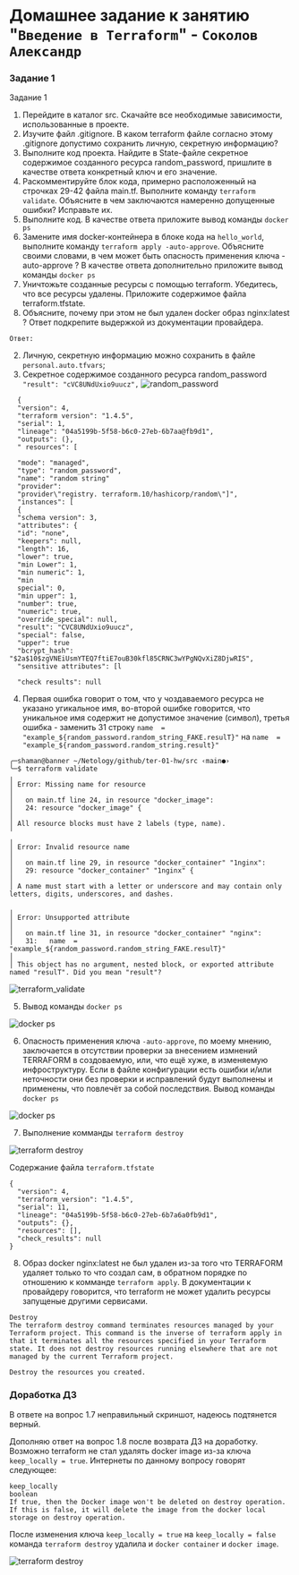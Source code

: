 # Домашнее задание к занятию "`Введение в Terraform`" - `Соколов Александр`


### Задание 1

Задание 1
1. Перейдите в каталог src. Скачайте все необходимые зависимости, использованные в проекте.
2. Изучите файл .gitignore. В каком terraform файле согласно этому .gitignore допустимо сохранить личную, секретную информацию?
3. Выполните код проекта. Найдите в State-файле секретное содержимое созданного ресурса random_password, пришлите в качестве ответа конкретный ключ и его значение.
4. Раскомментируйте блок кода, примерно расположенный на строчках 29-42 файла main.tf. Выполните команду `terraform validate`. Объясните в чем заключаются намеренно допущенные ошибки? Исправьте их.
5. Выполните код. В качестве ответа приложите вывод команды `docker ps`
6. Замените имя docker-контейнера в блоке кода на `hello_world`, выполните команду `terraform apply -auto-approve`. Объясните своими словами, в чем может быть опасность применения ключа -auto-approve ? В качестве ответа дополнительно приложите вывод команды `docker ps`
7. Уничтожьте созданные ресурсы с помощью terraform. Убедитесь, что все ресурсы удалены. Приложите содержимое файла terraform.tfstate.
8. Объясните, почему при этом не был удален docker образ nginx:latest ? Ответ подкрепите выдержкой из документации провайдера.


`Ответ:`

2. Личную, секретную информацию можно сохранить в файле `personal.auto.tfvars`;
3. Секретное содержимое созданного ресурса random_password `"result": "cVC8UNdUxio9uucz",`
![random_password](img/ter-01_01.png)

```
  {
  "version": 4,
  "terraform version": "1.4.5",
  "serial": 1,
  "lineage": "04a5199b-5f58-b6c0-27eb-6b7aa@fb9d1",
  "outputs": (},
  " resources": [

  "mode": "managed",
  "type": "random_password",
  "name": "random string"
  "provider":
  "provider\"registry. terraform.10/hashicorp/random\"]",
  "instances": [
  {
  "schema version": 3,
  "attributes": {
  "id": "none",
  "keepers": null,
  "length": 16,
  "lower": true,
  "min Lower": 1,
  "min numeric": 1,
  "min
  special": 0,
  "min upper": 1,
  "number": true,
  "numeric": true,
  "override_special": null,
  "result": "CVC8UNdUxio9uucz",
  "special": false,
  "upper": true
  "bcrypt_hash": "$2a$10$zgVNEiUsmYTEQ7ftiE7ouB30kfl85CRNC3wYPgNQvXiZ8DjwRIS",
  "sensitive attributes": [l

  "check results": null
```
 


4. Первая ошибка говорит о том, что у чоздаваемого ресурса не указано угикальное имя, во-второй ошибке говорится, что уникальное имя содержит не допустимое значение (символ), третья ошибка - заменить 31 строку `name  = "example_${random_password.random_string_FAKE.resulT}"` на `name  = "example_${random_password.random_string.result}"`
```
╭─shaman@banner ~/Netology/github/ter-01-hw/src ‹main●› 
╰─$ terraform validate
╷
│ Error: Missing name for resource
│ 
│   on main.tf line 24, in resource "docker_image":
│   24: resource "docker_image" {
│ 
│ All resource blocks must have 2 labels (type, name).
╵
╷
│ Error: Invalid resource name
│ 
│   on main.tf line 29, in resource "docker_container" "1nginx":
│   29: resource "docker_container" "1nginx" {
│ 
│ A name must start with a letter or underscore and may contain only letters, digits, underscores, and dashes.

╷
│ Error: Unsupported attribute
│ 
│   on main.tf line 31, in resource "docker_container" "nginx":
│   31:   name  = "example_${random_password.random_string_FAKE.resulT}"
│ 
│ This object has no argument, nested block, or exported attribute named "resulT". Did you mean "result"?
```

![terraform_validate](img/ter-01_02.png)

5. Вывод команды `docker ps`

![docker ps](img/ter-01_03.png)

6. Опасность применения ключа `-auto-approve`, по моему мнению, заключается в отсутствии проверки за внесением измнений TERRAFORM в создоваемую, или, что ещё хуже, в изменяемую инфроструктуру. Если в файле конфигурации есть ошибки и/или неточности они без проверки и исправлений будут выполнены и применены, что повлечёт за собой последствия. Вывод команды `docker ps`

![docker ps](img/ter-01_04.png)

7. Выполнение комманды `terraform destroy`

![terraform destroy](img/ter-01_05.png)

Содержание файла `terraform.tfstate`
```
{
  "version": 4,
  "terraform_version": "1.4.5",
  "serial": 11,
  "lineage": "04a5199b-5f58-b6c0-27eb-6b7a6a0fb9d1",
  "outputs": {},
  "resources": [],
  "check_results": null
}
```

8. Образ docker nginx:latest не был удален из-за того что TERRAFORM удаляет только то что создал сам, в обратном порядке по отношению к комманде `terraform apply`. В документации к провайдеру говорится, что terraform не может удалить ресурсы запущеные другими сервисами.

```
Destroy
The terraform destroy command terminates resources managed by your Terraform project. This command is the inverse of terraform apply in that it terminates all the resources specified in your Terraform state. It does not destroy resources running elsewhere that are not managed by the current Terraform project.

Destroy the resources you created.
```

### Доработка ДЗ

В ответе на вопрос 1.7 неправильный скриншот, надеюсь подтянется верный.

Дополняю ответ на вопрос 1.8 после возврата ДЗ на доработку.
Возможно terraform не стал удалять docker image из-за ключа `keep_locally = true`. Интернеты по данному вопросу говорят следующее:

```
keep_locally
boolean
If true, then the Docker image won't be deleted on destroy operation. If this is false, it will delete the image from the docker local storage on destroy operation.
```

После изменения ключа `keep_locally = true` на `keep_locally = false` команда `terraform destroy` удалила и `docker container` и `docker image`.

![terraform destroy](img/ter-01_06.png)
